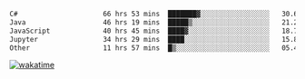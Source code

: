 <!--START_SECTION:waka-->

```txt
C#                     66 hrs 53 mins  ███████▓░░░░░░░░░░░░░░░░░   30.69 %
Java                   46 hrs 19 mins  █████▒░░░░░░░░░░░░░░░░░░░   21.26 %
JavaScript             40 hrs 45 mins  ████▓░░░░░░░░░░░░░░░░░░░░   18.70 %
Jupyter                34 hrs 29 mins  ████░░░░░░░░░░░░░░░░░░░░░   15.82 %
Other                  11 hrs 57 mins  █▒░░░░░░░░░░░░░░░░░░░░░░░   05.49 %
```

<!--END_SECTION:waka-->
[![wakatime](https://wakatime.com/badge/user/6c2f442e-41b4-42e3-bc06-d5d8203ad1da.svg)](https://wakatime.com/@6c2f442e-41b4-42e3-bc06-d5d8203ad1da)
